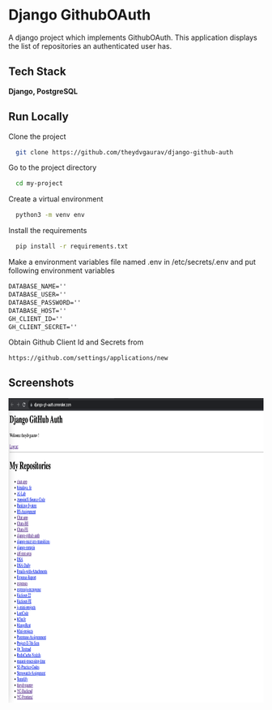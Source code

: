 
# Django GithubOAuth

A django project which implements GithubOAuth. This application displays the list of repositories an authenticated user has. 




## Tech Stack

**Django, PostgreSQL**


## Run Locally

Clone the project

```bash
  git clone https://github.com/theydvgaurav/django-github-auth
```

Go to the project directory

```bash
  cd my-project
```

Create a virtual environment 

```bash
  python3 -m venv env
```

Install the requirements 

```bash
  pip install -r requirements.txt
```

Make a environment variables file named .env in /etc/secrets/.env and put following environment variables

```
DATABASE_NAME=''
DATABASE_USER=''
DATABASE_PASSWORD=''
DATABASE_HOST=''
GH_CLIENT_ID=''
GH_CLIENT_SECRET=''
```

Obtain Github Client Id and Secrets from
```
https://github.com/settings/applications/new
```







## Screenshots

<div align="center">
    <img src="1.png" width="800px" height="600px" </img> 
</div>

